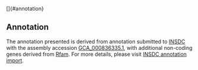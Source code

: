 []{#annotation}

Annotation
----------

The annotation presented is derived from annotation submitted to
[INSDC](http://www.insdc.org) with the assembly accession
[GCA\_000836335.1](http://www.ebi.ac.uk/ena/data/view/GCA_000836335.1),
with additional non-coding genes derived from
[Rfam](http://rfam.xfam.org/). For more details, please visit [INSDC
annotation
import](http://ensemblgenomes.org/info/data/insdc_annotation).
